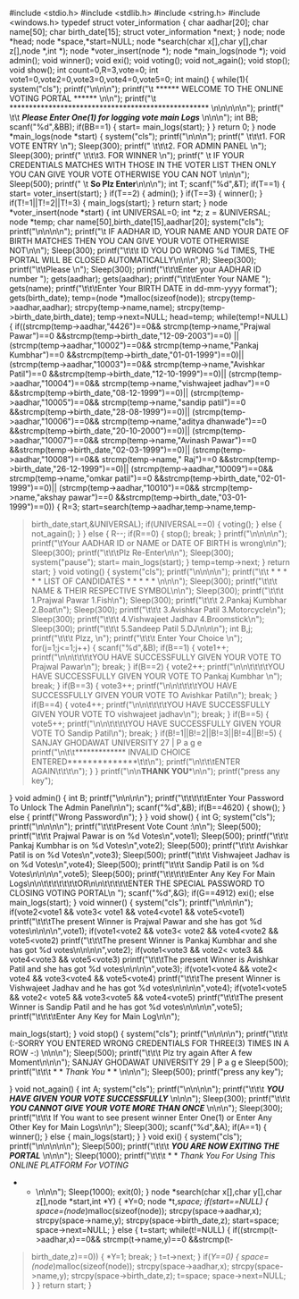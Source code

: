 #include <stdio.h>
#include <stdlib.h>
#include <string.h>
#include <windows.h>
typedef struct voter_information
{
 char aadhar[20];
 char name[50];
 char birth_date[15];
 struct voter_information *next;
} node;
node *head;
node *space,*start=NULL;
node *search(char x[],char y[],char z[],node *,int *);
node *voter_insert(node *);
node *main_logs(node *);
 void admin();
 void winner();
 void exi();
 void voting();
 void not_again();
 void stop();
 void show();
int count=0,R=3,vote=0;
int vote1=0,vote2=0,vote3=0,vote4=0,vote5=0;
int main()
{
 while(1){
 system("cls");
 printf("\n\n\n");
 printf("\t ****** WELCOME TO THE ONLINE VOTING PORTAL ******
\n\n");
 printf("\t ***************************************************
\n\n\n\n\n");
 printf(" \t\t *****Please Enter One(1) for logging vote main Logs*****
\n\n\n");
 int BB;
 scanf("%d",&BB);
 if(BB==1)
 {
 start= main_logs(start);
 }
}
 return 0;
}
node *main_logs(node *start)
{
 system("cls");
 printf("\n\n\n");
 printf(" \t\t\t1. FOR VOTE ENTRY \n");
 Sleep(300);
 printf(" \t\t\t2. FOR ADMIN PANEL \n");
 Sleep(300);
 printf(" \t\t\t3. FOR WINNER \n");
 printf(" \t IF YOUR CREDENTIALS MATCHES WITH THOSE IN THE VOTER
LIST THEN ONLY YOU CAN GIVE YOUR VOTE OTHERWISE YOU CAN NOT
\n\n\n");
 Sleep(500);
 printf(" \t ********So Plz Enter********\n\n\n");
 int T;
 scanf("%d",&T);
 if(T==1)
 {
 start= voter_insert(start);
 }
 if(T==2)
 {
 admin();
 }
 if(T==3)
 {
 winner();
 }
 if(T!=1||T!=2||T!=3)
 {
 main_logs(start);
 }
 return start;
}
node *voter_insert(node *start)
{
 int UNIVERSAL=0;
int *z;
 z = &UNIVERSAL;
 node *temp; char name[50],birth_date[15],aadhar[20];
 system("cls");
 printf("\n\n\n\n");
 printf("\t IF AADHAR ID, YOUR NAME AND YOUR DATE OF BIRTH
MATCHES THEN YOU CAN GIVE YOUR VOTE OTHERWISE NOT\n\n");
 Sleep(300);
 printf("\t\t\t ID YOU DO WRONG %d TIMES, THE PORTAL WILL BE CLOSED
AUTOMATICALLY\n\n\n",R);
 Sleep(300);
 printf("\t\tPlease \n");
 Sleep(300);
 printf("\t\t\tEnter your AADHAR ID number ");
 gets(aadhar);
 gets(aadhar);
 printf("\t\t\tEnter Your NAME ");
 gets(name);
 printf("\t\t\tEnter Your BIRTH DATE in dd-mm-yyyy format");
 gets(birth_date);
 temp=(node *)malloc(sizeof(node));
 strcpy(temp->aadhar,aadhar);
 strcpy(temp->name,name);
 strcpy(temp->birth_date,birth_date);
 temp->next=NULL;
 head=temp;
 while(temp!=NULL)
 {
 if((strcmp(temp->aadhar,"4426")==0&& strcmp(temp->name,"Prajwal
Pawar")==0 &&strcmp(temp->birth_date,"12-09-2003")==0) ||
 (strcmp(temp->aadhar,"10002")==0&& strcmp(temp->name,"Pankaj
Kumbhar")==0 &&strcmp(temp->birth_date,"01-01-1999")==0)||
 (strcmp(temp->aadhar,"10003")==0&& strcmp(temp->name,"Avishkar
Patil")==0 &&strcmp(temp->birth_date,"12-10-1999")==0)||
 (strcmp(temp->aadhar,"10004")==0&& strcmp(temp->name,"vishwajeet
jadhav")==0 &&strcmp(temp->birth_date,"08-12-1999")==0)||
 (strcmp(temp->aadhar,"10005")==0&& strcmp(temp->name,"sandip patil")==0
&&strcmp(temp->birth_date,"28-08-1999")==0)||
 (strcmp(temp->aadhar,"10006")==0&& strcmp(temp->name,"aditya
dhanwade")==0 &&strcmp(temp->birth_date,"20-10-2000")==0)||
 (strcmp(temp->aadhar,"10007")==0&& strcmp(temp->name,"Avinash
Pawar")==0 &&strcmp(temp->birth_date,"02-03-1999")==0)||
 (strcmp(temp->aadhar,"10008")==0&& strcmp(temp->name," Raj")==0
&&strcmp(temp->birth_date,"26-12-1999")==0)||
 (strcmp(temp->aadhar,"10009")==0&& strcmp(temp->name,"omkar patil")==0
&&strcmp(temp->birth_date,"02-01-1999")==0)||
 (strcmp(temp->aadhar,"10010")==0&& strcmp(temp->name,"akshay
pawar")==0 &&strcmp(temp->birth_date,"03-01-1999")==0))
 {
 R=3;
 start=search(temp->aadhar,temp->name,temp-
>birth_date,start,&UNIVERSAL);
 if(UNIVERSAL==0)
 {
 voting();
 }
 else
 {
 not_again();
 }
 }
 else
 {
 R--;
 if(R==0)
 {
 stop();
 break;
 }
 printf("\n\n\n\n");
 printf("\tYour AADHAR ID or NAME or DATE OF BIRTH is wrong\n\n");
 Sleep(300);
 printf("\t\t\tPlz Re-Enter\n\n");
 Sleep(300);
 system("pause");
 start= main_logs(start);
 }
 temp=temp->next;
 }
 return start;
}
void voting()
{
 system("cls");
 printf("\n\n\n\n");
 printf("\t\t * * * * * LIST OF CANDIDATES * * * * * \n\n\n");
 Sleep(300);
 printf("\t\t\t NAME & THEIR RESPECTIVE SYMBOL\n\n");
 Sleep(300);
 printf("\t\t\t 1.Prajwal Pawar 1.Fish\n");
 Sleep(300);
 printf("\t\t\t 2.Pankaj Kumbhar 2.Boat\n");
 Sleep(300);
 printf("\t\t\t 3.Avishkar Patil 3.Motorcycle\n");
 Sleep(300);
 printf("\t\t\t 4.Vishwajeet Jadhav 4.Broomstick\n");
 Sleep(300);
 printf("\t\t\t 5.Sandeep Patil 5.DJ\n\n\n");
 int B,j;
 printf("\t\t\t Plzz, \n");
 printf("\t\t\t Enter Your Choice \n");
 for(j=1;j<=1;j++)
 {
 scanf("%d",&B);
 if(B==1)
 {
 vote1++;
 printf("\n\n\t\t\t\tYOU HAVE SUCCESSFULLY GIVEN YOUR VOTE TO
Prajwal Pawar\n");
 break;
 }
 if(B==2)
 {
 vote2++;
 printf("\n\n\t\t\t\tYOU HAVE SUCCESSFULLY GIVEN YOUR VOTE TO
Pankaj Kumbhar \n");
 break;
 }
 if(B==3)
 {
 vote3++;
 printf("\n\n\t\t\t\tYOU HAVE SUCCESSFULLY GIVEN YOUR VOTE TO
Avishkar Patil\n");
 break;
 }
 if(B==4)
 {
 vote4++;
 printf("\n\n\t\t\t\tYOU HAVE SUCCESSFULLY GIVEN YOUR VOTE TO
vishwajeet jadhav\n");
 break;
 }
 if(B==5)
 {
 vote5++;
 printf("\n\n\t\t\t\tYOU HAVE SUCCESSFULLY GIVEN YOUR VOTE TO
Sandip Patil\n");
 break;
 }
 if(B!=1||B!=2||B!=3||B!=4||B!=5)
 {
SANJAY GHODAWAT UNIVERSITY 27 | P a g e
 printf("\n\t\t************* INVALID CHOICE
ENTERED**************\t\t\n");
 printf("\n\t\t\tENTER AGAIN\t\t\t\n");
 }
 }
 printf("\n\n**************************THANK
YOU***************************\n\n");
 printf("press any key");

}
 void admin()
 {
 int B;
 printf("\n\n\n\n");
 printf("\t\t\t\t\tEnter Your Password To Unlock The Admin Panel\n\n");
 scanf("%d",&B);
 if(B==4620)
 {
 show();
 }
 else
 {
 printf("Wrong Password\n");
 }
 }
 void show()
 {
 int G;
 system("cls");
 printf("\n\n\n\n");
 printf("\t\t\tPresent Vote Count :\n\n");
 Sleep(500);
 printf("\t\t\t Prajwal Pawar is on %d Votes\n",vote1);
 Sleep(500);
 printf("\t\t\t Pankaj Kumbhar is on %d Votes\n",vote2);
 Sleep(500);
 printf("\t\t\t Avishkar Patil is on %d Votes\n",vote3);
 Sleep(500);
 printf("\t\t\t Vishwajeet Jadhav is on %d Votes\n",vote4);
 Sleep(500);
 printf("\t\t\t Sandip Patil is on %d Votes\n\n\n\n",vote5);
 Sleep(500);
 printf("\t\t\t\t\tEnter Any Key For Main Logs\n\n\t\t\t\t\t\t\tOR\n\n\t\t\t\t\tENTER
THE SPECIAL PASSWORD TO CLOSING VOTING PORTAL\n ");
 scanf("%d",&G);
 if(G==4912)
 exi();
 else
 main_logs(start);
 }
 void winner()
 {
 system("cls");
 printf("\n\n\n\n");
 if(vote2<vote1 && vote3< vote1 && vote4<vote1 && vote5<vote1)
 printf("\t\t\tThe present Winner is Prajwal Pawar and she has got %d
votes\n\n\n\n",vote1);
 if(vote1<vote2 && vote3< vote2 && vote4<vote2 && vote5<vote2)
 printf("\t\t\tThe present Winner is Pankaj Kumbhar and she has got %d
votes\n\n\n\n",vote2);
 if(vote1<vote3 && vote2< vote3 && vote4<vote3 && vote5<vote3)
 printf("\t\t\tThe present Winner is Avishkar Patil and she has got %d
votes\n\n\n\n",vote3);
 if(vote1<vote4 && vote2< vote4 && vote3<vote4 && vote5<vote4)
 printf("\t\t\tThe present Winner is Vishwajeet Jadhav and he has got %d
votes\n\n\n\n",vote4);
 if(vote1<vote5 && vote2< vote5 && vote3<vote5 && vote4<vote5)
 printf("\t\t\tThe present Winner is Sandip Patil and he has got %d
votes\n\n\n\n",vote5);
 printf("\t\t\t\tEnter Any Key for Main Log\n\n");

 main_logs(start);
 }
 void stop()
 {
 system("cls");
 printf("\n\n\n\n");
 printf("\t\t\t (:-SORRY YOU ENTERED WRONG CREDENTIALS FOR
THREE(3) TIMES IN A ROW -:) \n\n\n");
 Sleep(500);
 printf("\t\t\t Plz try again After A few Moment\n\n\n");
SANJAY GHODAWAT UNIVERSITY 29 | P a g e
 Sleep(500);
 printf("\t\t\t * * *Thank You* * * \n\n\n");
 Sleep(500);
 printf("press any key");

 }
 void not_again()
 {
 int A;
 system("cls");
 printf("\n\n\n\n");
 printf("\t\t\t ***YOU HAVE GIVEN YOUR VOTE SUCCESSFULLY***
\n\n\n");
 Sleep(300);
 printf("\t\t\t ***YOU CANNOT GIVE YOUR VOTE MORE THAN
ONCE*** \n\n\n");
 Sleep(300);
 printf("\t\t\t If You want to see present winner Enter One(1) or Enter Any Other
Key for Main Logs\n\n");
 Sleep(300);
 scanf("%d",&A);
 if(A==1)
 {
 winner();
 }
 else
 {
 main_logs(start);
 }
 }
 void exi()
 {
 system("cls");
 printf("\n\n\n\n\n");
 Sleep(500);
 printf("\t\t\t ***YOU ARE NOW EXITING THE PORTAL*** \n\n\n");
 Sleep(1000);
 printf("\t\t\t * * *Thank You For Using This ONLINE PLATFORM For VOTING*
* * \n\n\n");
 Sleep(1000);
 exit(0);
 }
node *search(char x[],char y[],char z[],node *start,int *Y)
{
 *Y=0;
 node *t,*space;
 if(start==NULL)
 {
 space=(node*)malloc(sizeof(node));
 strcpy(space->aadhar,x);
 strcpy(space->name,y);
 strcpy(space->birth_date,z);
 start=space;
 space->next=NULL;
 }
 else
 {
 t=start;
 while(t!=NULL)
 {
 if((strcmp(t->aadhar,x)==0&& strcmp(t->name,y)==0 &&strcmp(t-
>birth_date,z)==0))
 {
 *Y=1;
 break;
 }
 t=t->next;
 }
 if(*Y==0)
 {
 space=(node*)malloc(sizeof(node));
 strcpy(space->aadhar,x);
 strcpy(space->name,y);
 strcpy(space->birth_date,z);
 t=space;
 space->next=NULL;
 }
 }
 return start;
 }
